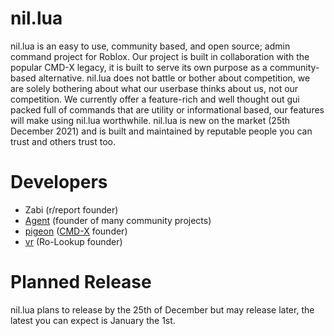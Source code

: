 # nil.lua
nil.lua is an easy to use, community based, and open source; admin command project for Roblox. Our project is built in collaboration with the popular CMD-X legacy, it is built to serve its own purpose as a community-based alternative.
nil.lua does not battle or bother about competition, we are solely bothering about what our userbase thinks about us, not our competition. We currently offer a feature-rich and well thought out gui packed full of commands that are
utility or informational based, our features will make using nil.lua worthwhile. nil.lua is new on the market (25th December 2021) and is built and maintained by reputable people you can trust and others trust too.

# Developers
* Zabi (r/report founder)
* [Agent](<https://github.com/tonumber>) (founder of many community projects)
* [pigeon](<https://github.com/p-on>) ([CMD-X](<https://github.com/CMD-X/CMD-X>) founder)
* [vr](<https://github.com/downvert1>) (Ro-Lookup founder)

# Planned Release
nil.lua plans to release by the 25th of December but may release later, the latest you can expect is January the 1st.
